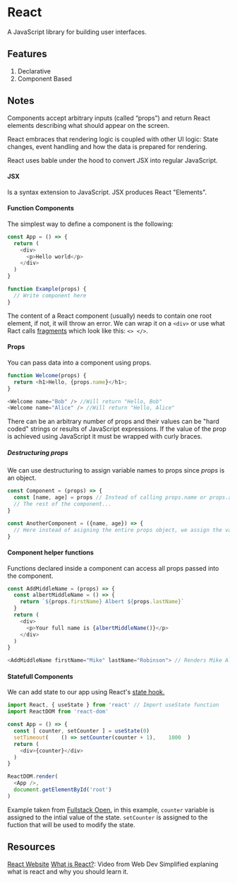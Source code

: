 # React
A JavaScript library for building user interfaces.

## Features
1. Declarative
2. Component Based

## Notes
Components accept arbitrary inputs (called “props”) and return React elements describing what should appear on the screen.

React embraces that rendering logic is coupled with other UI logic: State changes, event handling and how the data is prepared for rendering.

React uses bable under the hood to convert JSX into regular JavaScript.
#### JSX
Is a syntax extension to JavaScript. JSX produces React "Elements".

#### Function Components
The simplest way to define a component is the following:
```javascript
const App = () => {
  return (
    <div>
      <p>Hello world</p>
    </div>
  )
}

function Example(props) {
  // Write component here
}
```
The content of a React component (usually) needs to contain one root element, if not, it will throw an error.
We can wrap it on a `<div>` or use what Ract calls [fragments](https://reactjs.org/docs/fragments.html#short-syntax) which look like this: `<> </>`.

#### Props
You can pass data into a component using props.

```javascript
function Welcome(props) {
  return <h1>Hello, {props.name}</h1>;
}

<Welcome name="Bob" /> //Will return "Hello, Bob" 
<Welcome name="Alice" /> //Will return "Hello, Alice" 
```
There can be an arbitrary number of props and their values can be "hard coded" strings or results of JavaScript expressions. If the value of the prop is achieved using JavaScript it must be wrapped with curly braces.

##### Destructuring props
We can use destructuring to assign variable names to props since *props* is an object.
```javascript
const Component = (props) => {
  const [name, age] = props // Instead of calling props.name or props.age, we can call name or age.
  // The rest of the component...
}

const AnotherComponent = ({name, age}) => {
  // Here instead of asigning the entire props object, we assign the values of the properties directly to variables by destructuring the props object that is passed to the component function as a parameter
}
``` 

#### Component helper functions
Functions declared inside a component can access all props passed into the component.
```javascript
const AddMiddleName = (props) => {
  const albertMiddleName = () => {
    return `${props.firstName} Albert ${props.lastName}`
  }
  return (
    <div>
      <p>Your full name is {albertMiddleName()}</p>
    </div>
  )
}

<AddMiddleName firstName="Mike" lastName="Robinson"> // Renders Mike Albert Robinson
```

#### Statefull Components
We can add state to our app using React's [state hook.](https://reactjs.org/docs/hooks-state.html)
```javascript
import React, { useState } from 'react' // Import useState function
import ReactDOM from 'react-dom'

const App = () => {
  const [ counter, setCounter ] = useState(0) 
  setTimeout(    () => setCounter(counter + 1),    1000  )
  return (
    <div>{counter}</div>
  )
}

ReactDOM.render(
  <App />, 
  document.getElementById('root')
)
```
Example taken from [Fullstack Open.](https://fullstackopen.com/en/part1/component_state_event_handlers)
in this example, `counter` variable is assigned to the intial value of the state. `setCounter` is assigned to the fuction that will be used to modify the state.

## Resources
[React Website](https://reactjs.org/)
[What is React?](https://www.youtube.com/watch?v=1wZoGFF_oi4&list=PLZlA0Gpn_vH_NT5zPVp18nGe_W9LqBDQK): Video from  Web Dev Simplified explaning what is react and why you should learn it.